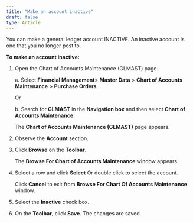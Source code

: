 ```yaml
---
title: "Make an account inactive"
draft: false
type: Article
---
```


You can make a general ledger account INACTIVE. An inactive account is one that you no longer post to.

**To make an account inactive:**

1. Open the Chart of Accounts Maintenance (GLMAST) page.

    a. Select **Financial Management**> **Master Data** > **Chart of Accounts Maintenance** > **Purchase Orders**.

    Or

    b. Search for **GLMAST** in the **Navigation box** and then select **Chart of Accounts Maintenance**.

    The **Chart of Accounts Maintenance (GLMAST)** page appears.

2. Observe the **Account** section.

3. Click **Browse** on the **Toolbar**.

    The **Browse For Chart of Accounts Maintenance** window appears.

4. Select a row and click **Select** Or double click to select the account.

    Click **Cancel** to exit from **Browse For Chart Of Accounts Maintenance** window.

5. Select the **Inactive** check box.

6. On the **Toolbar**, click **Save**. The changes are saved.

​